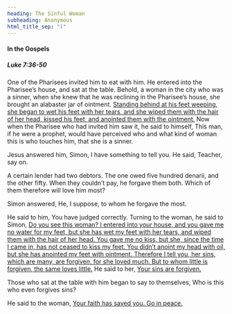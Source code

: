 ```yaml
---
heading: The Sinful Woman
subheading: Anonymous
html_title_sep: "("
---
```



#### In the Gospels

##### Luke 7:36-50

One of the Pharisees invited him to eat with him. He entered into the
Pharisee’s house, and sat at the table. Behold, a woman in the city who was a
sinner, when she knew that he was reclining in the Pharisee’s house, she
brought an alabaster jar of ointment. <u class="blue">Standing behind at his
feet weeping, she began to wet his feet with her tears, and she wiped them with
the hair of her head, kissed his feet, and anointed them with the ointment.</u>
Now when the Pharisee who had invited him saw it, he said to himself, This man,
if he were a prophet, would have perceived who and what kind of woman this is
who touches him, that she is a sinner.

Jesus answered him, Simon, I have something to tell you. He said, Teacher, say
on.

A certain lender had two debtors. The one owed five hundred denarii, and the
other fifty. When they couldn’t pay, he forgave them both. Which of them
therefore will love him most?

Simon answered, He, I suppose, to whom he forgave the most.

He said to him, You have judged correctly. Turning to the woman, he said to
Simon, <u>Do you see this woman? I entered into your house, and you gave me no
water for my feet, but she has wet my feet with her tears, and wiped them with
the hair of her head. You gave me no kiss, but she, since the time I came in,
has not ceased to kiss my feet. You didn’t anoint my head with oil, but she has
anointed my feet with ointment. Therefore I tell you, her sins, which are many,
are forgiven, for she loved much. But to whom little is forgiven, the same
loves little.</u> He said to her, <u>Your sins are forgiven.</u>

Those who sat at the table with him began to say to themselves, Who is this who
even forgives sins?

He said to the woman, <u>Your faith has saved you. Go in peace.</u>
